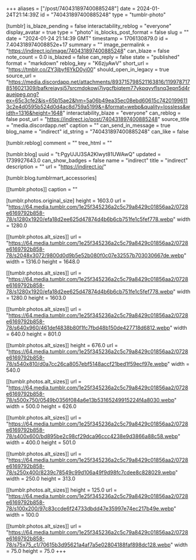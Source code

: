 +++
aliases = ["/post/740431897400885248"]
date = 2024-01-24T21:14:39Z
id = "740431897400885248"
type = "tumblr-photo"

[tumblr]
is_blaze_pending = false
interactability_reblog = "everyone"
display_avatar = true
type = "photo"
is_blocks_post_format = false
slug = ""
date = "2024-01-24 21:14:39 GMT"
timestamp = 1706130879.0
id = 7.404318974008852e+17
summary = ""
image_permalink = "https://indirect.io/image/740431897400885248"
can_blaze = false
note_count = 0.0
is_blazed = false
can_reply = false
state = "published"
format = "markdown"
reblog_key = "K6zjyAwV"
short_url = "https://tmblr.co/ZY3jbyf6YkD0yi00"
should_open_in_legacy = true
source_url = "https://media.discordapp.net/attachments/893715798521163816/1199787178516021309/bafkreiaysj57srcmdokowj7ivgcfbiqtem77ykpqyvflsnq3epn5d4rauejpeg.png?ex=65c3cfe2&is=65b15ae2&hm=5a06b49ea35ec08ebd60615c74201996113c2e4d0595b524d0d4ac8d759a5199&=&format=webp&quality=lossless&width=1316&height=1648"
interactability_blaze = "everyone"
can_reblog = false
post_url = "https://indirect.io/post/740431897400885248"
source_title = "media.discordapp.net"
caption = ""
can_send_in_message = true
blog_name = "indirect"
id_string = "740431897400885248"
can_like = false

[tumblr.reblog]
comment = ""
tree_html = ""

[tumblr.blog]
uuid = "t:PgyUJU3SA2Klwyt81UWAwQ"
updated = 1739927643.0
can_show_badges = false
name = "indirect"
title = "indirect"
description = ""
url = "https://indirect.io/"

[tumblr.blog.tumblrmart_accessories]

[[tumblr.photos]]
caption = ""

[tumblr.photos.original_size]
height = 1603.0
url = "https://64.media.tumblr.com/1e25f345236a2c5c79a8429c01856aa2/0728e6169792b858-78/s1280x1920/efa18d2ee625d47874d4b6b6cb751fe1c5fef778.webp"
width = 1280.0

[[tumblr.photos.alt_sizes]]
url = "https://64.media.tumblr.com/1e25f345236a2c5c79a8429c01856aa2/0728e6169792b858-78/s2048x3072/9800d0d9b5e52b080f0c07e32557b703030667de.webp"
width = 1316.0
height = 1648.0

[[tumblr.photos.alt_sizes]]
url = "https://64.media.tumblr.com/1e25f345236a2c5c79a8429c01856aa2/0728e6169792b858-78/s1280x1920/efa18d2ee625d47874d4b6b6cb751fe1c5fef778.webp"
width = 1280.0
height = 1603.0

[[tumblr.photos.alt_sizes]]
url = "https://64.media.tumblr.com/1e25f345236a2c5c79a8429c01856aa2/0728e6169792b858-78/s640x960/461def4838b80f1fc7fbd48b150de427718d6812.webp"
width = 640.0
height = 801.0

[[tumblr.photos.alt_sizes]]
height = 676.0
url = "https://64.media.tumblr.com/1e25f345236a2c5c79a8429c01856aa2/0728e6169792b858-78/s540x810/d0a7cc26ca8057ebf5148accf21bed1f59ecf97e.webp"
width = 540.0

[[tumblr.photos.alt_sizes]]
url = "https://64.media.tumblr.com/1e25f345236a2c5c79a8429c01856aa2/0728e6169792b858-78/s500x750/0549b0356f084a6e13b53165249915224f4a8030.webp"
width = 500.0
height = 626.0

[[tumblr.photos.alt_sizes]]
url = "https://64.media.tumblr.com/1e25f345236a2c5c79a8429c01856aa2/0728e6169792b858-78/s400x600/bd895be2c98cf29dca96ccc4238e9d3866a88c58.webp"
width = 400.0
height = 501.0

[[tumblr.photos.alt_sizes]]
url = "https://64.media.tumblr.com/1e25f345236a2c5c79a8429c01856aa2/0728e6169792b858-78/s250x400/8239c78549c99d106a49f9d98fc7cdee8c828029.webp"
width = 250.0
height = 313.0

[[tumblr.photos.alt_sizes]]
height = 125.0
url = "https://64.media.tumblr.com/1e25f345236a2c5c79a8429c01856aa2/0728e6169792b858-78/s100x200/97c83ccde6f24733dbdd47e35997e74ec217b49e.webp"
width = 100.0

[[tumblr.photos.alt_sizes]]
url = "https://64.media.tumblr.com/1e25f345236a2c5c79a8429c01856aa2/0728e6169792b858-78/s75x75_c1/70615b3d95621a4af7a5e02804188faf898dc128.webp"
width = 75.0
height = 75.0
+++
